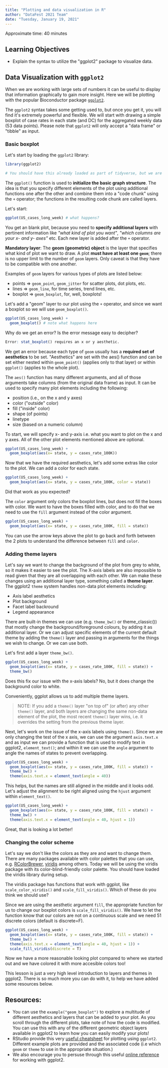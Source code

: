 ```yaml
---
title: "Plotting and data visualization in R"
author: "DataFest 2021 Team"
date: "Tuesday, January 19, 2021"
---
```


Approximate time: 40 minutes

## Learning Objectives 

* Explain the syntax to utilize the "ggplot2" package to visualize data.

## Data Visualization with `ggplot2`

When we are working with large sets of numbers it can be useful to display that information graphically to gain more insight. Here we will be plotting with the popular Bioconductor package [`ggplot2`](http://docs.ggplot2.org/).

The `ggplot2` syntax takes some getting used to, but once you get it, you will find it's extremely powerful and flexible. We will start with drawing a simple boxplot of case rates in each state (and DC) for the aggregated weekly data (53 data points). Please note that `ggplot2` will only accept a "data frame" or "tibble" as input.

### Basic boxplot

Let's start by loading the `ggplot2` library:

```r
library(ggplot2)

# You should have this already loaded as part of tidyverse, but we are reloading it to be certain
```

The `ggplot()` function is used to **initialize the basic graph structure**. The idea is that you specify different elements of the plot using additional functions one after the other and combine them into a "code chunk" using the `+` operator; the functions in the resulting code chunk are called layers.

Let's start: 

```r
ggplot(US_cases_long_week) # what happens? 
```

You get an blank plot, because you need to **specify additional layers** with pertinent information like *"what kind of plot you want"*, *"which columns are your x- and y- axes"* etc. Each new layer is added after the `+` operator.

**Mandatory layer**: The **geom (geometric) object** is the layer that specifies what kind of plot we want to draw. A plot **must have at least one `geom`**; there is no upper limit to the number of `geom` layers. Only caveat is that they have to be compatible with one another. 

Examples of `geom` layers for various types of plots are listed below:

* points => `geom_point`, `geom_jitter` for scatter plots, dot plots, etc.
* lines => `geom_line`, for time series, trend lines, etc.
* boxplot => `geom_boxplot`, for, well, boxplots!

Let's add a "geom" layer to our plot using the `+` operator, and since we want a boxplot so we will use `geom_boxplot()`.

```r
ggplot(US_cases_long_week) +
  geom_boxplot() # note what happens here
```

Why do we get an error? Is the error message easy to decipher?

```r
Error: stat_boxplot() requires an x or y aesthetic.
```

We get an error because each type of `geom` usually has a **required set of aesthetics** to be set. "Aesthetics" are set with the aes() function and can be set either nested within `geom_point()` (applies only to that layer) or within `ggplot()` (applies to the whole plot).

The `aes()` function has many different arguments, and all of those arguments take columns (from the original data frame) as input. It can be used to specify many plot elements including the following:

* position (i.e., on the x and y axes)
* color ("outside" color)
* fill ("inside" color) 
* shape (of points)
* linetype
* size (based on a numeric column)

To start, we will specify x- and y-axis i.e. what you want to plot on the x and y axes. All of the other plot elements mentioned above are optional.

```r
ggplot(US_cases_long_week) +
  geom_boxplot(aes(x= state, y = cases_rate_100K))
```

Now that we have the required aesthetics, let's add some extras like color to the plot. We can add a color for each state.

```r
ggplot(US_cases_long_week) +
  geom_boxplot(aes(x= state, y = cases_rate_100K, color = state))
```

Did that work as you expected? 

The `color` argument only colors the boxplot lines, but does not fill the boxes with color. We want to have the boxes filled with color, and to do that we need to use the `fill` argument instead of the color argument.

```r
ggplot(US_cases_long_week) +
  geom_boxplot(aes(x= state, y = cases_rate_100K, fill = state))
```

You can use the arrow keys above the plot to go back and forth between the 2 plots to understand the difference between `fill` and `color`.

### Adding theme layers

Let's say we want to change the background of the plot from grey to white, so it makes it easier to see the plot. The X-axis labels are also impossible to read given that they are all overlapping with each other. We can make these changes using an additional layer type, something called a **theme layer**. The ggplot2 `theme` system handles non-data plot elements including:

* Axis label aesthetics
* Plot background
* Facet label backround
* Legend appearance

There are built-in themes we can use (e.g. `theme_bw()` or theme_classic()) that mostly change the background/foreground colours, by adding it as additional layer. Or we can adjust specific elements of the current default theme by adding the `theme()` layer and passing in arguments for the things we wish to change. Or we can use both.

Let's first add a layer `theme_bw()`. 

```r
ggplot(US_cases_long_week) +
  geom_boxplot(aes(x= state, y = cases_rate_100K, fill = state)) +
  theme_bw()
```

Does this fix our issue with the x-axis labels? No, but it does change the background color to white.

Conveniently, ggplot allows us to add multiple theme layers.

> NOTE: If you add a `theme()` layer "on top of" (or after) any other `theme()` layer, and both layers are changing the same non-data element of the plot, the most recent `theme()` layer wins, i.e. it overrides the setting from the previous theme layer.

Next, let's work on the issue of the x-axis labels using `theme()`. Since we are only changing the test of the x axis, we can use the argument `axis.text.x` and as input we can provide a function that is used to modify text in ggplot2, `element_text()`; and within it we can use the `angle` argument to angle the names of states to prevent overlapping.

```r
ggplot(US_cases_long_week) +
  geom_boxplot(aes(x= state, y = cases_rate_100K, fill = state)) +
  theme_bw() +
  theme(axis.text.x = element_text(angle = 40))
```

This helps, but the names are still aligned in the middle and it looks odd. Let's adjust the alignment to be right aligned using the `hjust` argument within `element_text()`.

```r
ggplot(US_cases_long_week) +
  geom_boxplot(aes(x= state, y = cases_rate_100K, fill = state)) +
  theme_bw() +
  theme(axis.text.x = element_text(angle = 40, hjust = 1))
```

Great, that is looking a lot better!

### Changing the color scheme

Let's say we don't like the colors as they are and want to change them. There are many packages available with color palettes that you can use, e.g. [RColorBrewer](https://www.r-graph-gallery.com/38-rcolorbrewers-palettes.html), [viridis](https://cran.r-project.org/web/packages/viridis/vignettes/intro-to-viridis.html) among others. Today we will be using the viridis package with its color-blind-friendly color palette. You should have loaded the viridis library during setup.

The viridis package has functions that work with ggplot, like `scale_color_viridis()` and `scale_fill_viridis()`. Which of these do you think we should use?

Since we are using the aesthetic argument `fill`, the appropriate function for us to change our boxplot colors is `scale_fill_viridis()`. We have to let the function know that our colors are not on a continuous scale and we need 51 discrete colors (default is discrete=F). 

```r
ggplot(US_cases_long_week) +
  geom_boxplot(aes(x= state, y = cases_rate_100K, fill = state)) +
  theme_bw() +
  theme(axis.text.x = element_text(angle = 40, hjust = 1)) +
  scale_fill_viridis(discrete = T)
```

Now we have a more reasonable looking plot compared to where we started out and we have colored it with more accesible colors too!

This lesson is just a very high level introduction to layers and themes in ggplot2. There is so much more you can do with it, to help we have added some resources below.

## Resources:
* You can use the `example("geom_boxplot")` to explore a multitude of different aesthetics and layers that can be added to your plot. As you scroll through the different plots, take note of how the code is modified. You can use this with any of the different geometric object layers available in ggplot2 to learn how you can easily modify your plots! 
* RStudio provide this very [useful cheatsheet](https://www.rstudio.com/wp-content/uploads/2016/11/ggplot2-cheatsheet-2.1.pdf) for plotting using `ggplot2`. Different example plots are provided and the associated code (i.e which `geom` or `theme` to use in the appropriate situation.) 
* We also encourage you to persuse through this useful [online reference](https://ggplot2.tidyverse.org/reference/) for working with ggplot2.
